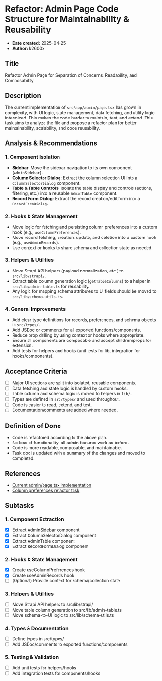 # Refactor: Admin Page Code Structure for Maintainability & Reusability

- **Date created:** 2025-04-25
- **Author:** k2600x

## Title
Refactor Admin Page for Separation of Concerns, Readability, and Composability

## Description
The current implementation of `src/app/admin/page.tsx` has grown in complexity, with UI logic, state management, data fetching, and utility logic intermixed. This makes the code harder to maintain, test, and extend. This task aims to analyze the file and propose a refactor plan for better maintainability, scalability, and code reusability.

## Analysis & Recommendations

### 1. **Component Isolation**
- **Sidebar**: Move the sidebar navigation to its own component (`AdminSidebar`).
- **Column Selector Dialog**: Extract the column selection UI into a `ColumnSelectorDialog` component.
- **Table & Table Controls**: Isolate the table display and controls (actions, filtering, etc.) into a reusable `AdminTable` component.
- **Record Form Dialog**: Extract the record creation/edit form into a `RecordFormDialog`.

### 2. **Hooks & State Management**
- Move logic for fetching and persisting column preferences into a custom hook (e.g., `useColumnPreferences`).
- Move record fetching, creation, update, and deletion into a custom hook (e.g., `useAdminRecords`).
- Use context or hooks to share schema and collection state as needed.

### 3. **Helpers & Utilities**
- Move Strapi API helpers (payload normalization, etc.) to `src/lib/strapi/`.
- Extract table column generation logic (`getTableColumns`) to a helper in `src/lib/admin-table.ts` for reusability.
- Any logic for mapping schema attributes to UI fields should be moved to `src/lib/schema-utils.ts`.

### 4. **General Improvements**
- Add clear type definitions for records, preferences, and schema objects in `src/types/`.
- Add JSDoc or comments for all exported functions/components.
- Reduce prop drilling by using context or hooks where appropriate.
- Ensure all components are composable and accept children/props for extension.
- Add tests for helpers and hooks (unit tests for lib, integration for hooks/components).

## Acceptance Criteria
- [ ] Major UI sections are split into isolated, reusable components.
- [ ] Data fetching and state logic is handled by custom hooks.
- [ ] Table column and schema logic is moved to helpers in `lib/`.
- [ ] Types are defined in `src/types/` and used throughout.
- [ ] Code is easier to read, extend, and test.
- [ ] Documentation/comments are added where needed.

## Definition of Done
- Code is refactored according to the above plan.
- No loss of functionality; all admin features work as before.
- Code is more readable, composable, and maintainable.
- Task doc is updated with a summary of the changes and moved to completed.

## References
- [Current admin/page.tsx implementation](../src/app/admin/page.tsx)
- [Column preferences refactor task](completed/feature-column-preferences.md)

## Subtasks

### 1. Component Extraction
- [x] Extract AdminSidebar component
- [x] Extract ColumnSelectorDialog component
- [x] Extract AdminTable component
- [x] Extract RecordFormDialog component
<!-- All major UI sections extracted and working, TypeScript checks pass. -->

### 2. Hooks & State Management
- [x] Create useColumnPreferences hook
- [x] Create useAdminRecords hook
- [ ] (Optional) Provide context for schema/collection state

<!-- useColumnPreferences and useAdminRecords hooks implemented and integrated; admin/page.tsx refactored to use them. All logic for column preferences and record CRUD is now modular and reusable. -->

### 3. Helpers & Utilities
- [ ] Move Strapi API helpers to src/lib/strapi/
- [ ] Move table column generation to src/lib/admin-table.ts
- [ ] Move schema-to-UI logic to src/lib/schema-utils.ts

### 4. Types & Documentation
- [ ] Define types in src/types/
- [ ] Add JSDoc/comments to exported functions/components

### 5. Testing & Validation
- [ ] Add unit tests for helpers/hooks
- [ ] Add integration tests for components/hooks
